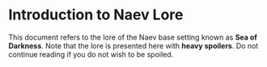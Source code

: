 # Introduction to Naev Lore

This document refers to the lore of the Naev base setting known as **Sea of Darkness**. Note that the lore is presented here with **heavy spoilers**. Do not continue reading if you do not wish to be spoiled.
